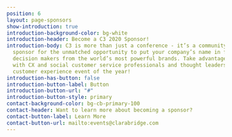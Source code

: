 ```yaml
---
position: 6
layout: page-sponsors
show-introduction: true
introduction-background-color: bg-white
introduction-header: Become a C3 2020 Sponsor!
introduction-body: C3 is more than just a conference - it’s a community. Become a
  sponsor for the unmatched opportunity to put your company’s name in front of key
  decision makers from the world’s most powerful brands. Take advantage of connecting
  with CX and social customer service professionals and thought leaders at the leading
  customer experience event of the year!
introduction-has-button: false
introduction-button-label: Button
introduction-button-url: "#"
introduction-button-style: primary
contact-background-color: bg-cb-primary-100
contact-header: Want to learn more about becoming a sponsor?
contact-button-label: Learn More
contact-button-url: mailto:events@clarabridge.com
---
```


